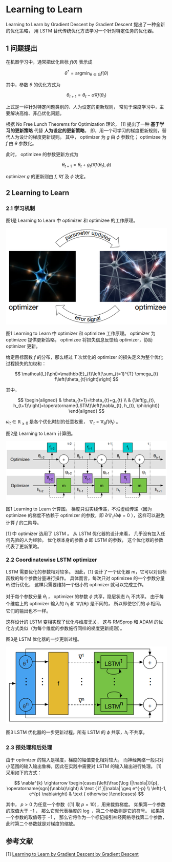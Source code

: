 # Learning to Learn

Learning to Learn by Gradient Descent by Gradient Descent
提出了一种全新的优化策略，
用 LSTM 替代传统优化方法学习一个针对特定任务的优化器。


## 1 问题提出

在机器学习中，通常把优化目标 $f(\theta)$ 表示成

$$
\theta^{*}=\operatorname{argmin}_{\theta \in \Theta} f(\theta)
$$

其中，参数 $\theta$ 的优化方式为

$$
\theta_{t+1}=\theta_{t}-\alpha \nabla f\left(\theta_{t}\right)
$$

上式是一种针对特定问题类别的、人为设定的更新规则，
常见于深度学习中，主要解决高维、非凸优化问题。

根据 No Free Lunch Theorems for Optimization 理论，
[1] 提出了一种 **基于学习的更新策略** 代替 **人为设定的更新策略**，
即，用一个可学习的梯度更新规则，替代人为设计的梯度更新规则。
其中，
optimizer 为 $g$ 由 $\phi$ 参数化；
optimizee 为 $f$ 由 $\theta$ 参数化。

此时， optimizee 的参数更新方式为

$$
\theta_{t+1}=\theta_{t}+g_{t}\left(\nabla f\left(\theta_{t}\right), \phi\right)
$$

optimizer $g$ 的更新则由 $f$, $\nabla f$ 及 $\phi$ 决定。


## 2 Learning to Learn

### 2.1 学习机制

图1是 Learning to Learn 中 optimizer 和 optimizee 的工作原理。

![LearningToLearn](../../../images/meta_learning/model_based_meta_learning/Learning_to_Learn/LearningToLearnOptimizerOptimizee.png)

图1    Learning to Learn 中 optimizer 和 optimizee 工作原理。
optimizer 为 optimizee 提供更新策略，
optimizee 将损失信息反馈给 optimizer，协助 optimizer 更新。

给定目标函数 $f$ 的分布，那么经过 $T$ 次优化的 optimizer 的损失定义为整个优化过程损失的加权和：

$$
\mathcal{L}(\phi)=\mathbb{E}_{f}\left[\sum_{t=1}^{T} \omega_{t} f\left(\theta_{t}\right)\right]
$$

其中，

$$
\begin{aligned}
& \theta_{t+1}=\theta_{t}+g_{t} \\
& {\left[g_{t}, h_{t+1}\right]=\operatorname{LSTM}\left(\nabla_{t}, h_{t}, \phi\right)}
\end{aligned}
$$

$\omega_{t} \in \mathbb{R}_{\geq 0}$ 是各个优化时刻的任意权重，
$\nabla_{t}=\nabla_{\theta} f\left(\theta_{t}\right)$ 。

图2是 Learning to Learn 计算图。

![LearningToLearn](../../../images/meta_learning/model_based_meta_learning/Learning_to_Learn/LearningToLearnComputationalGraph.png)

图1    Learning to Learn 计算图。
梯度只沿实线传递，不沿虚线传递（因为 optimizee 的梯度不依赖于 optimizer 的参数，即
$\partial \nabla_{t} / \partial \phi = 0$ ），这样可以避免计算 $f$ 的二阶导。

[1] 中 optimizer 选用了 LSTM 。
从 LSTM 优化器的设计来看，
几乎没有加入任何先验的人为经验。
优化器本身的参数 $\phi$ 即 LSTM 的参数，
这个优化器的参数代表了更新策略。

### 2.2 Coordinatewise LSTM optimizer

LSTM 需要优化的参数相对较多。
因此，[1] 设计了一个优化器 $m$，它可以对目标函数的每个参数分量进行操作。
具体而言，每次只对 optimizee 的一个参数分量 $\theta_{i}$ 进行优化，
这样只需要维持一个很小的 optimizer 就可以完成工作。

对于每个参数分量 $\theta_{i}$ ，
optimizer 的参数 $\phi$ 共享，隐层状态 $h_{i}$ 不共享。
由于每个维度上的 optimizer 输入的 $h_{i}$ 和 $\nabla f\left(\theta_{i}\right)$ 是不同的，
所以即使它们的 $\phi$ 相同，它们的输出也不一样。

这样设计的 LSTM 变相实现了优化与维度无关，
这与 RMSprop 和 ADAM 的优化方式类似（为每个维度的参数施行同样的梯度更新规则）。

图3是 LSTM 优化器的一步更新过程。

![Learning2Learn](../../../images/meta_learning/model_based_meta_learning/Learning_to_Learn/LearningToLearnLSTMOptimizer.png)

图3    LSTM 优化器的一步更新过程。所有 LSTM 的 $\phi$ 共享，$h_{i}$ 不共享。

### 2.3 预处理和后处理

由于 optimizer 的输入是梯度，梯度的幅值变化相对较大，
而神经网络一般只对小范围的输入输出鲁棒，因此在实践中需要对 LSTM 的输入输出进行处理。
[1] 采用如下的方式：

$$
\nabla^{k} \rightarrow \begin{cases}\left(\frac{\log (|\nabla|)}{p}, \operatorname{sgn}(\nabla)\right) & \text { if }|\nabla| \geq e^{-p} \\ \left(-1, e^{p} \nabla\right) & \text { otherwise }\end{cases}
$$

其中， $p>0$ 为任意一个参数（[1] 取 $p=10$），用来裁剪梯度。
如果第一个参数的取值大于 $-1$ ，
那么它就代表梯度的 $\log$ ，第二个参数则是它的符号。
如果第一个参数的取值等于 $-1$ ，
那么它将作为一个标记指引神经网络寻找第二个参数，此时第二个参数就是对梯度的缩放。


## 参考文献

[1] [Learning to Learn by Gradient Descent by Gradient Descent](https://proceedings.neurips.cc/paper/2016/hash/fb87582825f9d28a8d42c5e5e5e8b23d-Abstract.html)
